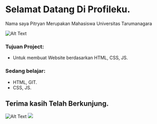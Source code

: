 # Selamat Datang Di Profileku.
Nama saya Pitryan
Merupakan Mahasiswa Universitas Tarumanagara

![Alt Text](https://media.giphy.com/media/yhXPFygSaOuzmnq8tF/giphy.gif)

### Tujuan Project:
  - Untuk membuat Website berdasarkan HTML, CSS, JS.
 
### Sedang belajar:
  - HTML, GIT.
  - CSS, JS.

## Terima kasih Telah Berkunjung.

![Alt Text](https://media.giphy.com/media/irBHYSZxbUifTxTgBL/giphy.gif)
![](https://komarev.com/ghpvc/?username=pitryan)

